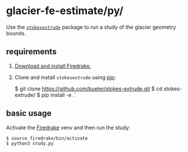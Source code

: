 # glacier-fe-estimate/py/

Use the [`stokesextrude`](https://github.com/bueler/stokes-extrude) package to run a study of the glacier geometry bounds.

## requirements

1. [Download and install Firedrake.](https://www.firedrakeproject.org/download.html)

2. Clone and install `stokesextrude` using [pip](https://pypi.org/project/pip/):

    $ git clone https://github.com/bueler/stokes-extrude.git
    $ cd stokes-extrude/
    $ pip install -e .`

## basic usage

Activate the [Firedrake](https://www.firedrakeproject.org/) venv and then run the study:

    $ source firedrake/bin/activate
    $ python3 study.py
